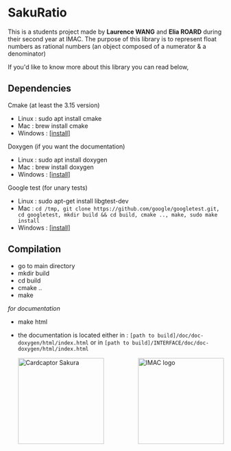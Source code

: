 # SakuRatio
This is a students project made by **Laurence WANG** and **Elia ROARD** during their second year at IMAC.
The purpose of this library is to represent float numbers as rational numbers (an object composed of a numerator & a denominator)

If you'd like to know more about this library you can read below, 

## Dependencies

Cmake (at least the 3.15 version)
- Linux : sudo apt install cmake
- Mac : brew install cmake
- Windows : [[install]](https://cmake.org/install/)

Doxygen (if you want the documentation) 
- Linux : sudo apt install doxygen
- Mac : brew install doxygen
- Windows : [[install]](https://www.doxygen.nl/manual/install.html)

Google test (for unary tests)
- Linux : sudo apt-get install libgtest-dev
- Mac : 
```cd /tmp, git clone https://github.com/google/googletest.git, cd googletest, mkdir build && cd build, cmake .., make, sudo make install```
- Windows : [[install]](https://github.com/google/googletest)

## Compilation
- go to main directory 
- mkdir build
- cd build
- cmake ..
- make

*for documentation*
- make html
- the documentation is located either in :
    ```[path to build]/doc/doc-doxygen/html/index.html```
    or in ```[path to build]/INTERFACE/doc/doc-doxygen/html/index.html```
     
  <img src="https://i.ibb.co/vwcnprq/Png-Item-1389077.png" width="200" title="Cardcaptor Sakura"> <img src="https://logo.ingenieur-imac.fr/static/img/IMAC_logo_large.png" width="200" title="IMAC logo" align="right">
